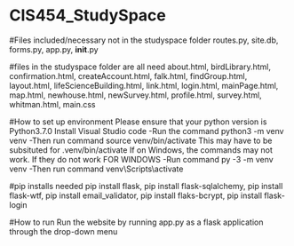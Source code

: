 # CIS454_StudySpace
#Files included/necessary not in the studyspace folder
routes.py, site.db, forms.py, app.py, __init__.py


#files in the studyspace folder are all need
about.html, birdLibrary.html, confirmation.html, createAccount.html, falk.html, findGroup.html,
layout.html, lifeScienceBuilding.html, link.html, login.html, mainPage.html, map.html, 
newhouse.html, newSurvey.html, profile.html, survey.html, whitman.html, main.css


#How to set up environment
Please ensure that your python version is Python3.7.0
Install Visual Studio code
-Run the command python3 -m venv venv
-Then run command source venv/bin/activate
This may have to be subsituted for .venv/bin/activate
If on Windows, the commands may not work. If they do not work
FOR WINDOWS
-Run command py -3 -m venv venv
-Then run command venv\Scripts\activate


#pip installs needed
pip install flask, pip install flask-sqlalchemy, pip install flask-wtf, pip install email_validator,
pip install flaks-bcrypt, pip install flask-login


#How to run
Run the website by running app.py as a flask application through the drop-down menu

